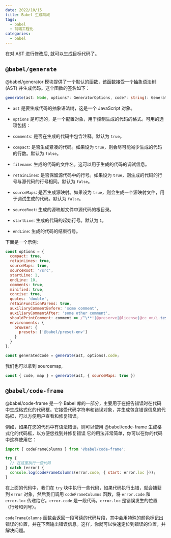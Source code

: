 ```yaml
---
date: 2022/10/15
title: Babel 生成阶段
tags: 
  - babel 
  - 前端工程化
categories:
  - babel
---
```


在对 AST 进行修改后, 就可以生成目标代码了。

##  `@babel/generate`
@babel/generator 模块提供了一个默认的函数，该函数接受一个抽象语法树 (AST) 并生成代码。这个函数的签名如下：
```ts
generate(ast: Node, options?: GeneratorOptions, code?: string): GenerateResult
```
-   `ast` 是要生成代码的抽象语法树，这是一个 JavaScript 对象。
    
-   `options` 是可选的，是一个配置对象，用于控制生成的代码的格式。可用的选项包括：
    
  -   `comments`: 是否在生成的代码中包含注释。默认为 `true`。
      
  -   `compact`: 是否生成紧凑的代码。如果设为 `true`，则会尽可能减少生成的代码的行数。默认为 `false`。
      
  -   `filename`: 生成的代码的文件名。这可以用于生成的代码的调试信息。
      
  -   `retainLines`: 是否保留源代码中的行号。如果设为 `true`，则生成的代码的行号与源代码的行号相同。默认为 `false`。
      
  -   `sourceMaps`: 是否生成源映射。如果设为 `true`，则会生成一个源映射文件，用于调试生成的代码。默认为 `false`。
      
  -   `sourceRoot`: 生成的源映射文件中源代码的根目录。
      
  -   `startLine`: 生成的代码的起始行号。默认为 `1`。
      
  -   `endLine`: 生成的代码的结束行号。

  下面是一个示例:
```js
const options = {
  compact: true,
  retainLines: true,
  sourceMaps: true,
  sourceRoot: '/src',
  startLine: 1,
  endLine: 10,
  comments: true,
  minified: true,
  concise: true,
  quotes: 'double',
  retainFunctionParens: true,
  auxiliaryCommentBefore: 'some comment',
  auxiliaryCommentAfter: 'some other comment',
  shouldPrintComment: comment => /^\**!|@preserve|@license|@cc_on/i.test(comment),
  environments: {
    browser: {
      presets: ['@babel/preset-env']
    }
  }
};

const generatedCode = generate(ast, options).code;

```

我们也可以拿到 sourcemap, 
```js
const { code, map } = generate(ast, { sourceMaps: true })
```

## `@babel/code-frame`
@babel/code-frame 是一个 Babel 库的一部分，主要用于在报告错误时在代码中生成格式化的代码框。它接受代码字符串和错误对象，并生成包含错误信息的代码框，可以方便用户查看和修复错误。

例如，如果在您的代码中有语法错误，则可以使用 @babel/code-frame 生成格式化的代码框，以方便您找到并修复错误
它的用法非常简单，你可以在你的代码中这样使用它：
```js
import { codeFrameColumns } from '@babel/code-frame';

try {
  // 在这里执行一些代码
} catch (error) {
  console.log(codeFrameColumns(error.code, { start: error.loc }));
}
```
在上面的代码中，我们在 `try` 块中执行一些代码，如果代码执行出错，就会捕获到 `error` 对象，然后我们调用 `codeFrameColumns` 函数，将 `error.code` 和 `error.loc` 传递给它。`error.code` 是一段代码，`error.loc` 是错误发生的位置（行号和列号）。

`codeFrameColumns` 函数会返回一段可读的代码片段，其中会用特殊的颜色标记出错误的位置，并在下面输出错误信息。这样，你就可以快速定位到错误的位置，并解决问题。

